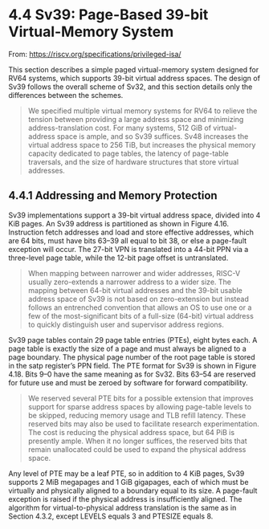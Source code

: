 # 4.4 Sv39: Page-Based 39-bit Virtual-Memory System

From: https://riscv.org/specifications/privileged-isa/

This section describes a simple paged virtual-memory system designed for RV64 systems, which supports 39-bit virtual address spaces. The design of Sv39 follows the overall scheme of Sv32, and this section details only the differences between the schemes.

> We specified multiple virtual memory systems for RV64 to relieve the tension between providing a large address space and minimizing address-translation cost. For many systems, 512 GiB of virtual-address space is ample, and so Sv39 suffices. Sv48 increases the virtual address space to 256 TiB, but increases the physical memory capacity dedicated to page tables, the latency of page-table traversals, and the size of hardware structures that store virtual addresses.

## 4.4.1 Addressing and Memory Protection

Sv39 implementations support a 39-bit virtual address space, divided into 4 KiB pages. An Sv39 address is partitioned as shown in Figure 4.16. Instruction fetch addresses and load and store effective addresses, which are 64 bits, must have bits 63–39 all equal to bit 38, or else a page-fault exception will occur. The 27-bit VPN is translated into a 44-bit PPN via a three-level page table, while the 12-bit page offset is untranslated.

> When mapping between narrower and wider addresses, RISC-V usually zero-extends a narrower address to a wider size. The mapping between 64-bit virtual addresses and the 39-bit usable address space of Sv39 is not based on zero-extension but instead follows an entrenched convention that allows an OS to use one or a few of the most-significant bits of a full-size (64-bit) virtual address to quickly distinguish user and supervisor address regions.

Sv39 page tables contain 29 page table entries (PTEs), eight bytes each. A page table is exactly the size of a page and must always be aligned to a page boundary. The physical page number of the root page table is stored in the satp register’s PPN field. The PTE format for Sv39 is shown in Figure 4.18. Bits 9–0 have the same meaning as for Sv32. Bits 63–54 are reserved for future use and must be zeroed by software for forward compatibility.

> We reserved several PTE bits for a possible extension that improves support for sparse address spaces by allowing page-table levels to be skipped, reducing memory usage and TLB refill latency. These reserved bits may also be used to facilitate research experimentation. The cost is reducing the physical address space, but 64 PiB is presently ample. When it no longer suffices, the reserved bits that remain unallocated could be used to expand the physical address space.

Any level of PTE may be a leaf PTE, so in addition to 4 KiB pages, Sv39 supports 2 MiB megapages and 1 GiB gigapages, each of which must be virtually and physically aligned to a boundary equal to its size. A page-fault exception is raised if the physical address is insufficiently aligned. The algorithm for virtual-to-physical address translation is the same as in Section 4.3.2, except LEVELS equals 3 and PTESIZE equals 8.

